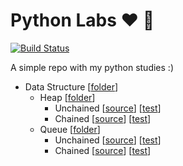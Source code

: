 # Python Labs :heart: :rocket:

[![Build Status](https://travis-ci.org/guidiego/python-lab.svg?branch=master)](https://travis-ci.org/guidiego/python-lab)   

A simple repo with my python studies :)

- Data Structure [[folder](https://github.com/guidiego/python-lab/tree/master/data_structure)]
  - Heap [[folder](https://github.com/guidiego/python-lab/tree/master/data_structure/heap)]
    - Unchained [[source](https://github.com/guidiego/python-lab/tree/master/data_structure/heap/unchained.py)] [[test](https://github.com/guidiego/python-lab/blob/master/data_structure/heap/tests/test_unchained_heap.py)]
    - Chained [[source](https://github.com/guidiego/python-lab/tree/master/data_structure/heap/chained.py)] [[test](https://github.com/guidiego/python-lab/blob/master/data_structure/heap/tests/test_chained_heap.py)]
  - Queue [[folder](https://github.com/guidiego/python-lab/tree/master/data_structure/queue)]
    - Unchained [[source](https://github.com/guidiego/python-lab/tree/master/data_structure/queue/unchained.py)] [[test](https://github.com/guidiego/python-lab/blob/master/data_structure/queue/tests/test_unchained_queue.py)]
    - Chained [[source](https://github.com/guidiego/python-lab/tree/master/data_structure/queue/chained.py)] [[test](https://github.com/guidiego/python-lab/blob/master/data_structure/queue/tests/test_chained_heap.py)]
